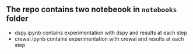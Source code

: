 ## The repo contains two notebeook in `notebooks` folder
- dspy.ipynb contains experimentation with dspy and results at each step
- crewai.ipynb contains experimentation with crewai and results at each step
